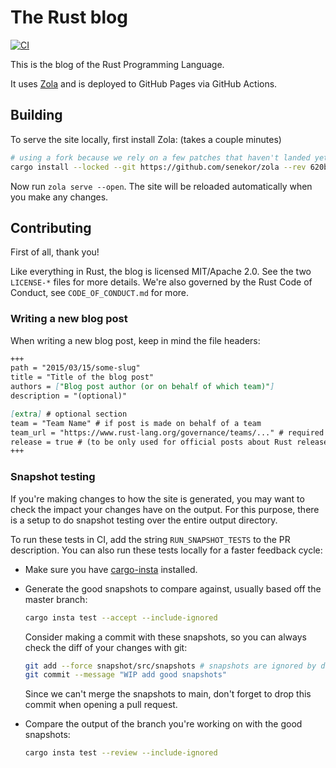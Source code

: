 # The Rust blog

[![CI](https://github.com/rust-lang/blog.rust-lang.org/actions/workflows/main.yml/badge.svg)](https://github.com/rust-lang/blog.rust-lang.org/actions/workflows/main.yml)

This is the blog of the Rust Programming Language.

It uses [Zola](https://www.getzola.org/) and is deployed to GitHub Pages via GitHub Actions.

## Building

To serve the site locally, first install Zola: (takes a couple minutes)

```sh
# using a fork because we rely on a few patches that haven't landed yet
cargo install --locked --git https://github.com/senekor/zola --rev 620bf3c46a39b41db30b1e91756a995bbff84d3a
```

Now run `zola serve --open`.
The site will be reloaded automatically when you make any changes.

## Contributing

First of all, thank you!

Like everything in Rust, the blog is licensed MIT/Apache 2.0. See the two
`LICENSE-*` files for more details. We're also governed by the Rust
Code of Conduct, see `CODE_OF_CONDUCT.md` for more.

### Writing a new blog post

When writing a new blog post, keep in mind the file headers:
```md
+++
path = "2015/03/15/some-slug"
title = "Title of the blog post"
authors = ["Blog post author (or on behalf of which team)"]
description = "(optional)"

[extra] # optional section
team = "Team Name" # if post is made on behalf of a team
team_url = "https://www.rust-lang.org/governance/teams/..." # required if team is set
release = true # (to be only used for official posts about Rust releases announcements)
+++
```

### Snapshot testing

If you're making changes to how the site is generated, you may want to check the impact your changes have on the output.
For this purpose, there is a setup to do snapshot testing over the entire output directory.

To run these tests in CI, add the string `RUN_SNAPSHOT_TESTS` to the PR description.
You can also run these tests locally for a faster feedback cycle:

- Make sure you have [cargo-insta](https://insta.rs/docs/quickstart/) installed.

- Generate the good snapshots to compare against, usually based off the master branch:
  ```sh
  cargo insta test --accept --include-ignored
  ```
  Consider making a commit with these snapshots, so you can always check the diff of your changes with git:
  ```sh
  git add --force snapshot/src/snapshots # snapshots are ignored by default
  git commit --message "WIP add good snapshots"
  ```
  Since we can't merge the snapshots to main, don't forget to drop this commit when opening a pull request.

- Compare the output of the branch you're working on with the good snapshots:
  ```sh
  cargo insta test --review --include-ignored
  ```
